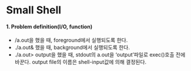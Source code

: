 # Small Shell

#### 1. Problem definition(I/O, function)
 * /a.out을 했을 때, foreground에서 실행되도록 한다.
 * ./a.out& 했을 때, background에서 실행되도록 한다.
 * ./a.out> output을 했을 때, stdout의 a.out을 ‘output’파일로 exec()호출 전에 바꾼다. output file의 이름은 shell-input값에 의해 결정된다.